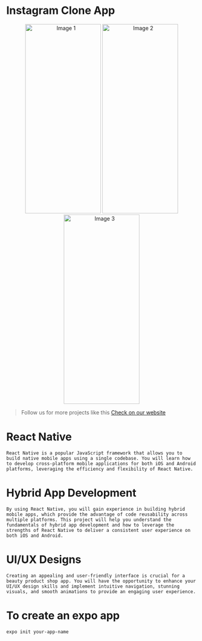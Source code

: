# Instagram Clone App
<p align="center">
  <img src="https://usmandotdev.netlify.app/static/media/ins2.da0dfcb95b29d3623ade.jpeg" alt="Image 1" width="200" height="500" />
  <img src="https://usmandotdev.netlify.app/static/media/ins2.da0dfcb95b29d3623ade.jpeg" alt="Image 2" width="200" height="500" />
  <img src="https://usmandotdev.netlify.app/static/media/ins1.1737a559fd92483011f1.jpeg" alt="Image 3" width="200" height="500" />
</p>


> Follow us for more projects like this [Check on our website](https://usmandotdev.netlify.app/)


# React Native

```
React Native is a popular JavaScript framework that allows you to build native mobile apps using a single codebase. You will learn how to develop cross-platform mobile applications for both iOS and Android platforms, leveraging the efficiency and flexibility of React Native.

```

# Hybrid App Development

```
By using React Native, you will gain experience in building hybrid mobile apps, which provide the advantage of code reusability across multiple platforms. This project will help you understand the fundamentals of hybrid app development and how to leverage the strengths of React Native to deliver a consistent user experience on both iOS and Android.

```

# UI/UX Designs

```
Creating an appealing and user-friendly interface is crucial for a beauty product shop app. You will have the opportunity to enhance your UI/UX design skills and implement intuitive navigation, stunning visuals, and smooth animations to provide an engaging user experience.

```

# To create an expo app

```
expo init your-app-name

```
